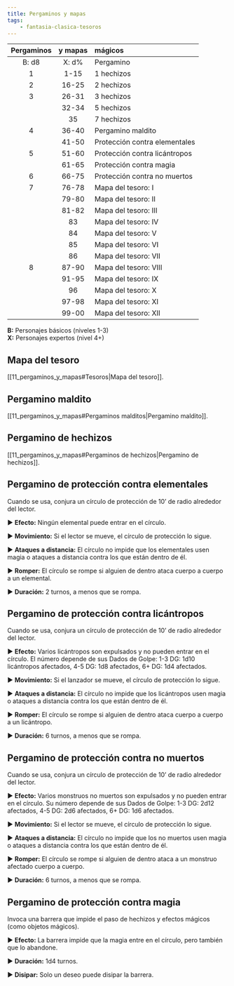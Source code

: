 ```yaml
---
title: Pergaminos y mapas
tags:
    - fantasia-clasica-tesoros
---
```


| Pergaminos | y mapas | mágicos                       |
| :--------: | :-----: | :---------------------------- |
|   B: d8    |  X: d%  | Pergamino                     |
|     1      |  1-15   | 1 hechizos                    |
|     2      |  16-25  | 2 hechizos                    |
|     3      |  26-31  | 3 hechizos                    |
|            |  32-34  | 5 hechizos                    |
|            |   35    | 7 hechizos                    |
|     4      |  36-40  | Pergamino maldito             |
|            |  41-50  | Protección contra elementales |
|     5      |  51-60  | Protección contra licántropos |
|            |  61-65  | Protección contra magia       |
|     6      |  66-75  | Protección contra no muertos  |
|     7      |  76-78  | Mapa del tesoro: I            |
|            |  79-80  | Mapa del tesoro: II           |
|            |  81-82  | Mapa del tesoro: III          |
|            |   83    | Mapa del tesoro: IV           |
|            |   84    | Mapa del tesoro: V            |
|            |   85    | Mapa del tesoro: VI           |
|            |   86    | Mapa del tesoro: VII          |
|     8      |  87-90  | Mapa del tesoro: VIII         |
|            |  91-95  | Mapa del tesoro: IX           |
|            |   96    | Mapa del tesoro: X            |
|            |  97-98  | Mapa del tesoro: XI           |
|            |  99-00  | Mapa del tesoro: XII          |

**B:** Personajes básicos (niveles 1-3)  
**X:** Personajes expertos (nivel 4+)

## Mapa del tesoro

[[11_pergaminos_y_mapas#Tesoros|Mapa del tesoro]].

## Pergamino maldito

[[11_pergaminos_y_mapas#Pergaminos malditos|Pergamino maldito]].

## Pergamino de hechizos

[[11_pergaminos_y_mapas#Pergaminos de hechizos|Pergamino de hechizos]].

## Pergamino de protección contra elementales

Cuando se usa, conjura un círculo de protección de 10’ de radio alrededor del lector.

▶ **Efecto:** Ningún elemental puede entrar en el círculo.

▶ **Movimiento:** Si el lector se mueve, el círculo de protección lo sigue.

▶ **Ataques a distancia:** El círculo no impide que los elementales usen magia o ataques a distancia contra los que están dentro de él.

▶ **Romper:** El círculo se rompe si alguien de dentro ataca cuerpo a cuerpo a un elemental.

▶ **Duración:** 2 turnos, a menos que se rompa.

## Pergamino de protección contra licántropos

Cuando se usa, conjura un círculo de protección de 10’ de radio alrededor del lector.

▶ **Efecto:** Varios licántropos son expulsados y no pueden entrar en el círculo. El número depende de sus Dados de Golpe: 1-3 DG: 1d10 licántropos afectados, 4-5 DG: 1d8 afectados, 6+ DG: 1d4 afectados.

▶ **Movimiento:** Si el lanzador se mueve, el círculo de protección lo sigue.

▶ **Ataques a distancia:** El círculo no impide que los licántropos usen magia o ataques a distancia contra los que están dentro de él.

▶ **Romper:** El círculo se rompe si alguien de dentro ataca cuerpo a cuerpo a un licántropo.

▶ **Duración:** 6 turnos, a menos que se rompa.

## Pergamino de protección contra no muertos

Cuando se usa, conjura un círculo de protección de 10’ de radio alrededor del lector.

▶ **Efecto:** Varios monstruos no muertos son expulsados y no pueden entrar en el círculo. Su número depende de sus Dados de Golpe: 1-3
DG: 2d12 afectados, 4-5 DG: 2d6 afectados, 6+ DG: 1d6 afectados.

▶ **Movimiento:** Si el lector se mueve, el círculo de protección lo sigue.

▶ **Ataques a distancia:** El círculo no impide que los no muertos usen magia o ataques a distancia contra los que están dentro de él.

▶ **Romper:** El círculo se rompe si alguien de dentro ataca a un monstruo afectado cuerpo a cuerpo.

▶ **Duración:** 6 turnos, a menos que se rompa.

## Pergamino de protección contra magia

Invoca una barrera que impide el paso de hechizos y efectos mágicos (como objetos mágicos).

▶ **Efecto:** La barrera impide que la magia entre en el círculo, pero también que lo abandone.

▶ **Duración:** 1d4 turnos.

▶ **Disipar:** Solo un deseo puede disipar la barrera.
